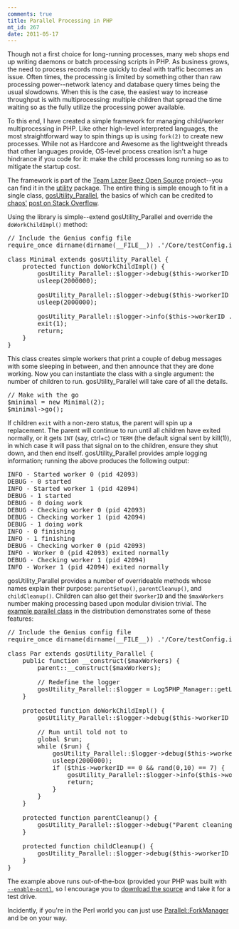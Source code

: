 ```yaml
--- 
comments: true
title: Parallel Processing in PHP
mt_id: 267
date: 2011-05-17
---
```

Though not a first choice for long-running processes, many web shops end up writing daemons or batch processing scripts in PHP.  As business grows, the need to process records more quickly to deal with traffic becomes an issue.  Often times, the processing is limited by something other than raw processing power--network latency and database query times being the usual slowdowns.  When this is the case, the easiest way to increase throughput is with multiprocessing: multiple children that spread the time waiting so as the fully utilize the processing power available.

To this end, I have created a simple framework for managing child/worker multiprocessing in PHP.  Like other high-level interpreted languages, the most straightforward way to spin things up is using `fork(2)` to create new processes.  While not as Hardcore and Awesome as the lightweight threads that other languages provide, OS-level process creation isn't a huge hindrance if you code for it: make the child processes long running so as to mitigate the startup cost.  

The framework is part of the [Team Lazer Beez Open Source](https://launchpad.net/genius) project--you can find it in the [utility](http://bazaar.launchpad.net/~genius.com/genius/trunk/view/head:/php/Utility/) package.  The entire thing is simple enough to fit in a single class, [gosUtility_Parallel](http://bazaar.launchpad.net/~genius.com/genius/trunk/view/head:/php/Utility/lib/gosUtility/Parallel.cls.php), the basics of which can be credited to [chaos'](http://stackoverflow.com/users/47529/chaos) [post on Stack Overflow](http://stackoverflow.com/questions/752214/php-daemon-worker-environment/752255#752255).

Using the library is simple--extend gosUtility_Parallel and override the `doWorkChildImpl()` method:
<pre class="brush: php">
// Include the Genius config file
require_once dirname(dirname(__FILE__)) .'/Core/testConfig.inc.php';

class Minimal extends gosUtility_Parallel {
    protected function doWorkChildImpl() {
        gosUtility_Parallel::$logger->debug($this->workerID . " started");
        usleep(2000000);

        gosUtility_Parallel::$logger->debug($this->workerID . " doing work");
        usleep(2000000);

        gosUtility_Parallel::$logger->info($this->workerID . " finishing");
        exit(1);
        return;
    }
}
</pre>

This class creates simple workers that print a couple of debug messages with some sleeping in between, and then announce that they are done working.  Now you can instantiate the class with a single argument: the number of children to run.  gosUtility_Parallel will take care of all the details.

<pre class="bursh: php">
// Make with the go
$minimal = new Minimal(2);
$minimal->go();
</pre>

If children `exit` with a non-zero status, the parent will spin up a replacement.  The parent will continue to run until all children have exited normally, or it gets `INT` (say, ctrl+c) or `TERM` (the default signal sent by kill(1)), in which case it will pass that signal on to the children, ensure they shut down, and then end itself.  gosUtility_Parallel provides ample logging information; running the above produces the following output:

<pre>
INFO - Started worker 0 (pid 42093)
DEBUG - 0 started
INFO - Started worker 1 (pid 42094)
DEBUG - 1 started
DEBUG - 0 doing work
DEBUG - Checking worker 0 (pid 42093)
DEBUG - Checking worker 1 (pid 42094)
DEBUG - 1 doing work
INFO - 0 finishing
INFO - 1 finishing
DEBUG - Checking worker 0 (pid 42093)
INFO - Worker 0 (pid 42093) exited normally
DEBUG - Checking worker 1 (pid 42094)
INFO - Worker 1 (pid 42094) exited normally
</pre>

gosUtility_Parallel provides a number of overrideable methods whose names explain their purpose: `parentSetup()`, `parentCleanup()`, and `childCleanup()`.  Children can also get their `$workerID` and the `$maxWorkers` number making processing based upon modular division trivial.  The [example parallel class](http://bazaar.launchpad.net/~genius.com/genius/trunk/view/head:/php/Utility/parallel.php) in the distribution demonstrates some of these features:

<pre class="brush: php">
// Include the Genius config file
require_once dirname(dirname(__FILE__)) .'/Core/testConfig.inc.php';

class Par extends gosUtility_Parallel {
    public function __construct($maxWorkers) {
        parent::__construct($maxWorkers);

        // Redefine the logger
        gosUtility_Parallel::$logger = Log5PHP_Manager::getLogger('gosParallel.Par');
    }

    protected function doWorkChildImpl() {
        gosUtility_Parallel::$logger->debug($this->workerID . " started");

        // Run until told not to
        global $run;
        while ($run) {
            gosUtility_Parallel::$logger->debug($this->workerID . " doing work.");
            usleep(2000000);
            if ($this->workerID == 0 && rand(0,10) == 7) {
                gosUtility_Parallel::$logger->info($this->workerID . " returning");
                return;
            }
        }
    }

    protected function parentCleanup() {
        gosUtility_Parallel::$logger->debug("Parent cleaning up");
    }

    protected function childCleanup() {
        gosUtility_Parallel::$logger->debug($this->workerID . " cleaning up");
    }
}
</pre>

The example above runs out-of-the-box (provided your PHP was built with <a href="http://us.php.net/pcntl">`--enable-pcntl`</a>, so I encourage you to [download the source](https://launchpad.net/genius) and take it for a test drive.

Incidently, if you're in the Perl world you can just use <a href="http://search.cpan.org/dist/Parallel-ForkManager/lib/Parallel/ForkManager.pm">Parallel::ForkManager</a> and be on your way. 

